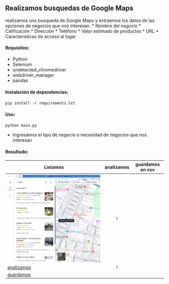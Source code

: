 ## Realizamos busquedas de Google Maps ##  

realizamos una busqueda de Google Maps y extraemos los datos de las opciones de negocios que nos interesan.
    * Nombre del negocio
    * Calificación
    * Dirección
    * Teléfono
    * Valor estimado de productos
    * URL
    * Caracteristicas de acceso al lugar

#### Requisitos:  
- Python
- Selenium  
- undetected_chromedriver  
- webdriver_manager  
- pandas  

#### Instalación de dependencias:  

```
pip install -r requirements.txt
```

#### Uso:  

```
python main.py
```
* Ingresamos el tipo de negocio o necesidad de negocios que nos interesan
#### Resultado:  

| Listamos       | analizamos       | guardamos en csv    |
| ------------- |:-------------:|:-------------:|
| ![listamos](https://github.com/vhngroup/Scraping_Maps/blob/main/static/maps_1.png)| !
[analizamos](https://github.com/vhngroup/Scraping_Maps/blob/main/static/maps_2.png)|!
[guardamos](https://github.com/vhngroup/Scraping_Maps/blob/main/static/maps_3.png)|
